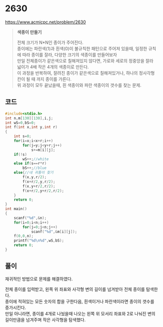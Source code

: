 # 2630
https://www.acmicpc.net/problem/2630
> **<p>색종이 만들기</p>**
> 전체 크기가 N\*N인 종이가 주어진다.<br>
> 종이에는 파란색(1)과 흰색(0)이 불규칙한 패턴으로 주어져 있을때, 일정한 규칙에 따라 종이를 잘라, 다양한 크기의 색종이를 만들어보자<br>
> 만일 전체종이가 같은색으로 칠해져있지 않다면, 가로와 세로의 정중앙을 잘라 넓이가 4배 작은 4개의 색종이로 만든다.<br>
> 이 과정을 반복하여, 잘려진 종이가 같은색으로 칠해져있거나, 하나의 정사각형 칸이 될 때 까지 종이를 가른다.<br>
> 위 과정이 모두 끝났을때, 흰 색종이와 파란 색종이의 갯수를 찾는 문제.<br>

## 코드
```c
#include<stdio.h>
int n,m[130][130],i,j;
int wS=0,bS=0;
int f(int x,int y,int r)
{
	int s=0;
	for(i=x;i<x+r;i++)
		for(j=y;j<y+r;j++)
			s+=m[i][j];
	if(!s)
		wS++;//white
	else if(s==r*r)
		bS++;//blue
	else{//네 귀퉁이 찾기
		f(x,y,r/2);
		f(x+r/2,y,r/2);
		f(x,y+r/2,r/2);
		f(x+r/2,y+r/2,r/2);
	}
	return 0;
}
int main()
{
	scanf("%d",&n);
	for(i=0;i<n;i++)
		for(j=0;j<n;j++)
			scanf("%d",&m[i][j]);
	f(0,0,n);
	printf("%d\n%d",wS,bS);
	return 0;
}
```

## 풀이
재귀적인 방법으로 문제를 해결하였다.

전체 종이를 입력받고, 왼쪽 위 좌표와 사각형 변의 길이를 넘겨받아 전체 종이를 탐색한다.<br>
종이에 적혀있는 모든 숫자의 합을 구한다음, 흰색이거나 파란색이라면 종이의 갯수를 증가시킨다.<br>
만일 아니라면, 종이를 4개로 나눴을때 나오는 왼쪽 위 모서리 좌표와 2로 나눠진 변의 길이만큼을 넘겨주며 작은 사각형을 탐색했다.<br>